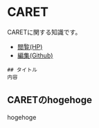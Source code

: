 # CARET
CARETに関する知識です。

- [閲覧(HP)](https://rokamu623.github.io/perf-ana-knowledge/CARET/)
- [編集(Github)](https://github.com/rokamu623/perf-ana-knowledge/tree/main/CARET)

```
## タイトル
内容
```

## CARETのhogehoge
hogehoge
